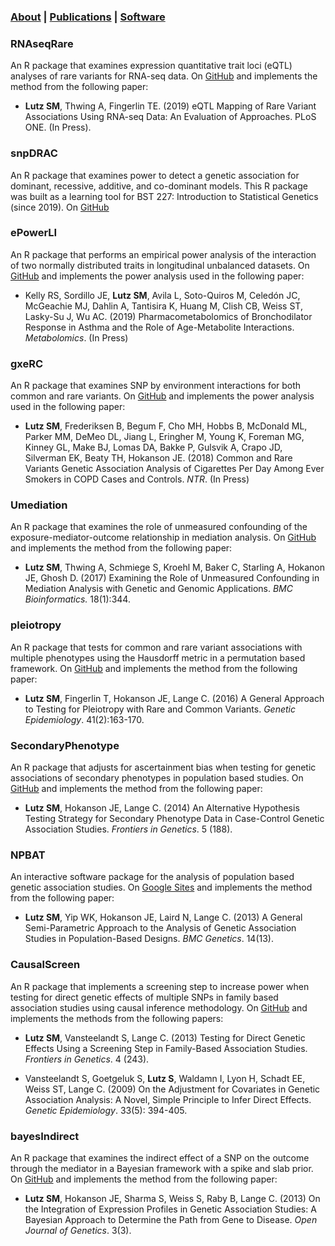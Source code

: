 ### [About](https://SharonLutz.github.io)  | [Publications](https://SharonLutz.github.io/publications) | [Software](https://SharonLutz.github.io/software)

### RNAseqRare
An R package that examines expression quantitative trait loci (eQTL) analyses of rare variants for RNA-seq data. On [GitHub](https://github.com/SharonLutz/RNAseqRare) and implements the method from the following paper:
- **Lutz SM**, Thwing A, Fingerlin TE. (2019) eQTL Mapping of Rare Variant Associations Using RNA-seq Data: An Evaluation of Approaches. PLoS ONE. (In Press).

### snpDRAC
An R package that examines power to detect a genetic association for dominant, recessive, additive, and co-dominant models. This R package was built as a learning tool for BST 227: Introduction to Statistical Genetics (since 2019). On [GitHub](https://github.com/SharonLutz/snpDRAC) 

### ePowerLI
An R package that performs an empirical power analysis of the interaction of two normally distributed traits in longitudinal unbalanced datasets. On [GitHub](https://github.com/SharonLutz/ePowerLI) 
and implements the power analysis used in the following paper: <br>
- Kelly RS, Sordillo JE, **Lutz SM**, Avila L, Soto-Quiros M, Celedón JC, McGeachie MJ, Dahlin A, Tantisira K, Huang M, Clish CB, Weiss ST,  Lasky-Su J, Wu AC. (2019) Pharmacometabolomics of Bronchodilator Response in Asthma and the Role of Age-Metabolite Interactions. *Metabolomics*. (In Press)

### gxeRC
An R package that examines SNP by environment interactions for both common and rare variants. On [GitHub](https://github.com/SharonLutz/gxeRC)
 and implements the power analysis used in the following paper: <br>
- **Lutz SM**, Frederiksen B, Begum F, Cho MH, Hobbs B, McDonald ML, Parker MM, DeMeo DL, Jiang L, Eringher M, Young K, Foreman MG, Kinney GL, Make BJ, Lomas DA, Bakke P, Gulsvik A, Crapo JD, Silverman EK, Beaty TH, Hokanson JE. (2018) Common and Rare Variants Genetic Association Analysis of Cigarettes Per Day Among Ever Smokers in COPD Cases and Controls. *NTR*. (In Press)

### Umediation
An R package that examines the role of unmeasured confounding of the exposure-mediator-outcome relationship in mediation analysis. On [GitHub](https://github.com/SharonLutz/Umediation)
 and implements the method from the following paper: <br>
- **Lutz SM**, Thwing A, Schmiege S, Kroehl M, Baker C, Starling A, Hokanon JE, Ghosh D. (2017) Examining the Role of Unmeasured Confounding in Mediation Analysis with Genetic and Genomic Applications. *BMC Bioinformatics.* 18(1):344.

### pleiotropy 
An R package that tests for common and rare variant associations with multiple phenotypes using the Hausdorff metric in a permutation based framework. On [GitHub](https://github.com/SharonLutz/pleiotropy) 
and implements the method from the following paper:<br>
- **Lutz SM**, Fingerlin T, Hokanson JE, Lange C. (2016) A General Approach to Testing for Pleiotropy with Rare and Common Variants. *Genetic Epidemiology*. 41(2):163-170.

### SecondaryPhenotype
An R package that adjusts for ascertainment bias when testing for genetic associations of secondary phenotypes in population based studies.  On [GitHub](https://github.com/SharonLutz/SecondaryPhenotype)
and implements the method from the following paper: <br>
- **Lutz SM**, Hokanson JE, Lange C. (2014) An Alternative Hypothesis Testing Strategy for Secondary Phenotype Data in Case-Control Genetic Association Studies. *Frontiers in Genetics*. 5 (188). 

### NPBAT
An interactive software package for the analysis of population based genetic association studies. On [Google Sites](https://sites.google.com/site/genenpbat/home/npbat) and implements the method from the following paper: <br>
- **Lutz SM**, Yip WK, Hokanson JE, Laird N, Lange C. (2013) A General Semi-Parametric Approach to the Analysis of Genetic Association Studies in Population-Based Designs. *BMC Genetics*. 14(13). 

### CausalScreen
An R package that implements a screening step to increase power when testing for direct genetic effects of multiple SNPs in family based association studies using causal inference methodology. On 
[GitHub](https://github.com/SharonLutz/CausalScreen)
and implements the methods from the following papers: <br>
- **Lutz SM**, Vansteelandt S, Lange C. (2013) Testing for Direct Genetic Effects Using a Screening Step in Family-Based Association Studies. *Frontiers in Genetics*. 4 (243).

- Vansteelandt S, Goetgeluk S, **Lutz S**, Waldamn I, Lyon H, Schadt EE, Weiss ST, Lange C. (2009) On the Adjustment for Covariates in Genetic Association Analysis: A Novel, Simple Principle to Infer Direct Effects. *Genetic Epidemiology*. 33(5): 394-405.

### bayesIndirect
An R package that examines the indirect effect of a SNP on the outcome through the mediator in a Bayesian framework with a spike and slab prior. On 
[GitHub](https://github.com/SharonLutz/bayesIndirect)
and implements the method from the following paper: <br>
- **Lutz SM**, Hokanson JE, Sharma S, Weiss S, Raby B, Lange C. (2013) On the Integration of Expression Profiles in Genetic Association Studies: A Bayesian Approach to Determine the Path from Gene to Disease. *Open Journal of Genetics*. 3(3). 

